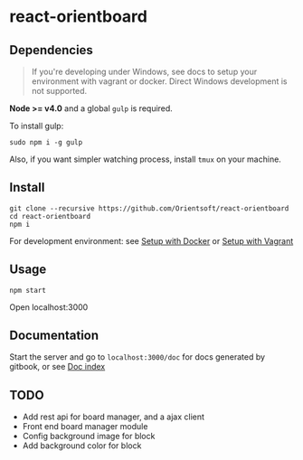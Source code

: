 # react-orientboard

## Dependencies

> If you're developing under Windows, see docs to setup your environment with
> vagrant or docker. Direct Windows development is not supported.

**Node >= v4.0** and a global `gulp` is required.

To install gulp:

```
sudo npm i -g gulp
```

Also, if you want simpler watching process, install `tmux` on your machine.

## Install

```
git clone --recursive https://github.com/Orientsoft/react-orientboard
cd react-orientboard
npm i
```

For development environment: see [Setup with Docker](doc/dev/docker.md) or [Setup with Vagrant](doc/dev/vagrant.md)

## Usage

```
npm start
```

Open localhost:3000

## Documentation

Start the server and go to `localhost:3000/doc` for docs generated by gitbook, or see [Doc index](doc/SUMMARY.md)

## TODO

- Add rest api for board manager, and a ajax client
- Front end board manager module
- Config background image for block
- Add background color for block
